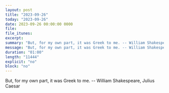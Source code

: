 ```yaml
---
layout: post
title: "2023-09-26"
today: "2023-09-26"
date: 2023-09-26 00:00:00 0000
file:
file_itunes:
excerpt:
summary: "But, for my own part, it was Greek to me. -- William Shakespeare, Julius Caesar "
message: "But, for my own part, it was Greek to me. -- William Shakespeare, Julius Caesar "
duration: "01:00"
length: "11444"
explicit: "no"
block: "no"
---
```

But, for my own part, it was Greek to me. -- William Shakespeare, Julius Caesar 

